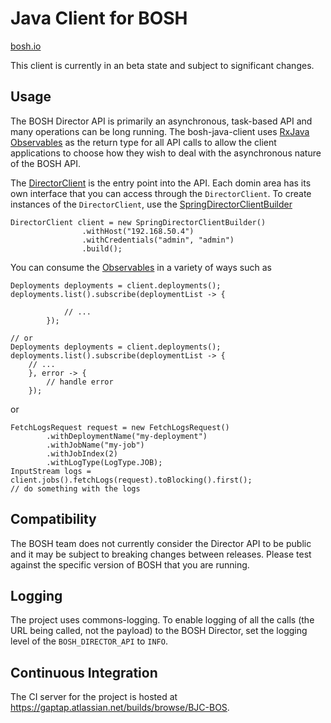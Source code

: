 # Java Client for BOSH

[bosh.io](http://bosh.io)

This client is currently in an beta state and subject to significant changes.

## Usage

The BOSH Director API is primarily an asynchronous, task-based API and many operations can be long running. The bosh-java-client
uses [RxJava](https://github.com/ReactiveX/RxJava) [Observables](http://reactivex.io/intro.html) as the return type for all API
calls to allow the client applications to choose how they wish to deal with the asynchronous nature of the BOSH API.

The [DirectorClient](src/main/java/io/bosh/client/DirectorClient.java) is the entry point into the API. Each domin area has its
own interface that you can access through the `DirectorClient`.  To create instances of the `DirectorClient`, use 
the [SpringDirectorClientBuilder](src/main/java/io/bosh/client/SpringDirectorClientBuilder.java)

```
DirectorClient client = new SpringDirectorClientBuilder()
                .withHost("192.168.50.4")
                .withCredentials("admin", "admin")
                .build();
```

You can consume the [Observables](http://reactivex.io/RxJava/javadoc/rx/Observable.html) in a variety of ways such as
```
Deployments deployments = client.deployments();
deployments.list().subscribe(deploymentList -> {
            
			// ...
        });         

// or
Deployments deployments = client.deployments();
deployments.list().subscribe(deploymentList -> {
    // ...
    }, error -> {
        // handle error
    });
```
or
```
FetchLogsRequest request = new FetchLogsRequest()
        .withDeploymentName("my-deployment")
        .withJobName("my-job")
        .withJobIndex(2)
        .withLogType(LogType.JOB);
InputStream logs = client.jobs().fetchLogs(request).toBlocking().first();
// do something with the logs
```

## Compatibility

The BOSH team does not currently consider the Director API to be public and it may be subject to breaking changes
between releases. Please test against the specific version of BOSH that you are running.

## Logging

The project uses commons-logging. To enable logging of all the calls (the URL being called, not the payload)
to the BOSH Director, set the logging level of the `BOSH_DIRECTOR_API` to `INFO`.

## Continuous Integration

The CI server for the project is hosted at https://gaptap.atlassian.net/builds/browse/BJC-BOS.